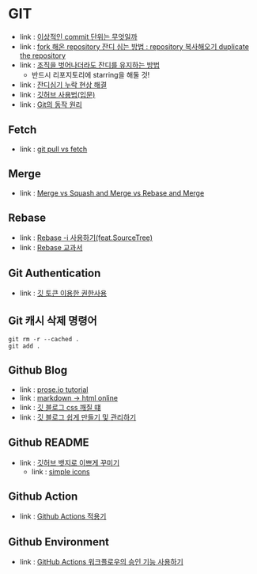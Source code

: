 # GIT
- link : [이상적인 commit 단위는 무엇일까](https://youtu.be/f7RMOeApPh8?t=229)
- link : [fork 해온 repository 잔디 심는 방법 : repository 복사해오기 duplicate the repository](https://soranhan.tistory.com/11)
- link : [조직을 벗어나더라도 잔디를 유지하는 방법](https://github.com/isaacs/github/issues/1138)
    - 반드시 리포지토리에 starring을 해둘 것!
- link : [잔디심기 누락 현상 해결](https://kdjun97.github.io/git-github/plant-grass/)
- link : [깃허브 사용법(입문)](https://homeproject.tistory.com/9)
- link : [Git의 동작 원리](https://ndb796.tistory.com/187)

## Fetch
- link : [git pull vs fetch](https://www.freecodecamp.org/korean/news/git-fetch-vs-pull/)

## Merge
- link : [Merge vs Squash and Merge vs Rebase and Merge](https://im-developer.tistory.com/182)

## Rebase
- link : [Rebase -i 사용하기(feat.SourceTree)](https://jojoldu.tistory.com/613)
- link : [Rebase 교과서](https://git-scm.com/book/ko/v2/Git-%EB%B8%8C%EB%9E%9C%EC%B9%98-Rebase-%ED%95%98%EA%B8%B0)

## Git Authentication
- link : [깃 토큰 이용한 권한사용](https://whoyoung90.tistory.com/25)

## Git 캐시 삭제 명령어
    git rm -r --cached .
    git add .

## Github Blog
- link : [prose.io tutorial](https://pchengi2.github.io/using-prose.io-for-posting/)
- link : [markdown -> html online](https://markdowntohtml.com/)
- link : [깃 블로그 css 깨질 떄](https://iamheesoo.github.io/blog//gitblog-css-problem)
- link : [깃 블로그 쉽게 만들기 및 관리하기](https://velog.io/@pyk0844/%EA%B9%83-%EB%B8%94%EB%A1%9C%EA%B7%B8-%EB%A7%8C%EB%93%A4%EA%B8%B0%EC%89%BD%EA%B2%8C-%EA%B4%80%EB%A6%AC-%ED%95%98%EA%B8%B0)

## Github README
- link : [깃허브 뱃지로 이쁘게 꾸미기](https://cocoon1787.tistory.com/689)
    - link : [simple icons](https://simpleicons.org/?q=linked)

## Github Action
- link : [Github Actions 적용기](https://tech.kakaoenterprise.com/180)

## Github Environment
- link : [GitHub Actions 워크플로우의 승인 기능 사용하기](https://blog.outsider.ne.kr/1556)